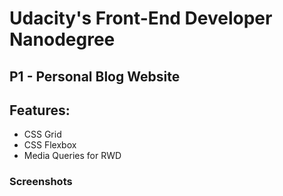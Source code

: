 # Udacity's Front-End Developer Nanodegree 
## P1 - Personal Blog Website

## Features:
 - CSS Grid
 - CSS Flexbox
 - Media Queries for RWD
 
 ### Screenshots
 
 
